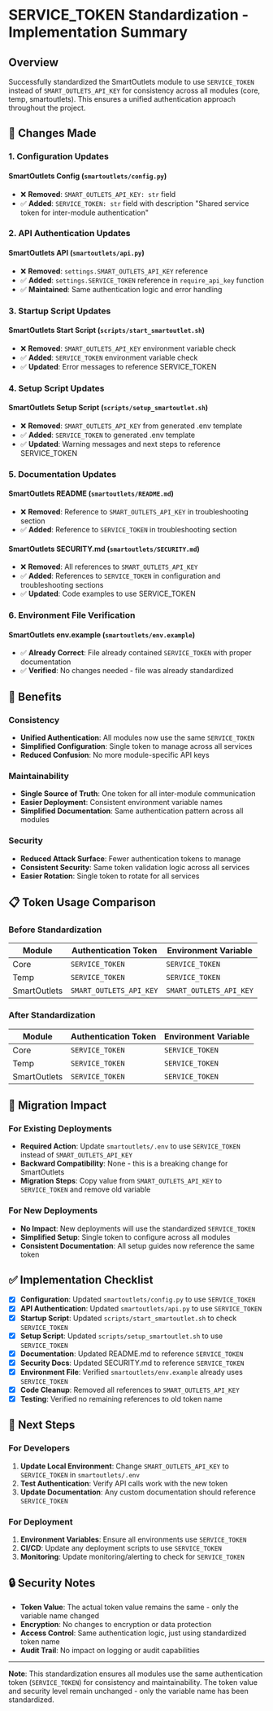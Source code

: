 # SERVICE_TOKEN Standardization - Implementation Summary

## Overview

Successfully standardized the SmartOutlets module to use `SERVICE_TOKEN` instead of `SMART_OUTLETS_API_KEY` for consistency across all modules (core, temp, smartoutlets). This ensures a unified authentication approach throughout the project.

## 🔧 **Changes Made**

### 1. **Configuration Updates**

#### **SmartOutlets Config** (`smartoutlets/config.py`)
- ❌ **Removed**: `SMART_OUTLETS_API_KEY: str` field
- ✅ **Added**: `SERVICE_TOKEN: str` field with description "Shared service token for inter-module authentication"

### 2. **API Authentication Updates**

#### **SmartOutlets API** (`smartoutlets/api.py`)
- ❌ **Removed**: `settings.SMART_OUTLETS_API_KEY` reference
- ✅ **Added**: `settings.SERVICE_TOKEN` reference in `require_api_key` function
- ✅ **Maintained**: Same authentication logic and error handling

### 3. **Startup Script Updates**

#### **SmartOutlets Start Script** (`scripts/start_smartoutlet.sh`)
- ❌ **Removed**: `SMART_OUTLETS_API_KEY` environment variable check
- ✅ **Added**: `SERVICE_TOKEN` environment variable check
- ✅ **Updated**: Error messages to reference SERVICE_TOKEN

### 4. **Setup Script Updates**

#### **SmartOutlets Setup Script** (`scripts/setup_smartoutlet.sh`)
- ❌ **Removed**: `SMART_OUTLETS_API_KEY` from generated .env template
- ✅ **Added**: `SERVICE_TOKEN` to generated .env template
- ✅ **Updated**: Warning messages and next steps to reference SERVICE_TOKEN

### 5. **Documentation Updates**

#### **SmartOutlets README** (`smartoutlets/README.md`)
- ❌ **Removed**: Reference to `SMART_OUTLETS_API_KEY` in troubleshooting section
- ✅ **Added**: Reference to `SERVICE_TOKEN` in troubleshooting section

#### **SmartOutlets SECURITY.md** (`smartoutlets/SECURITY.md`)
- ❌ **Removed**: All references to `SMART_OUTLETS_API_KEY`
- ✅ **Added**: References to `SERVICE_TOKEN` in configuration and troubleshooting sections
- ✅ **Updated**: Code examples to use SERVICE_TOKEN

### 6. **Environment File Verification**

#### **SmartOutlets env.example** (`smartoutlets/env.example`)
- ✅ **Already Correct**: File already contained `SERVICE_TOKEN` with proper documentation
- ✅ **Verified**: No changes needed - file was already standardized

## 🎯 **Benefits**

### **Consistency**
- **Unified Authentication**: All modules now use the same `SERVICE_TOKEN`
- **Simplified Configuration**: Single token to manage across all services
- **Reduced Confusion**: No more module-specific API keys

### **Maintainability**
- **Single Source of Truth**: One token for all inter-module communication
- **Easier Deployment**: Consistent environment variable names
- **Simplified Documentation**: Same authentication pattern across all modules

### **Security**
- **Reduced Attack Surface**: Fewer authentication tokens to manage
- **Consistent Security**: Same token validation logic across all services
- **Easier Rotation**: Single token to rotate for all services

## 📋 **Token Usage Comparison**

### **Before Standardization**
| Module | Authentication Token | Environment Variable |
|--------|---------------------|---------------------|
| Core | `SERVICE_TOKEN` | `SERVICE_TOKEN` |
| Temp | `SERVICE_TOKEN` | `SERVICE_TOKEN` |
| SmartOutlets | `SMART_OUTLETS_API_KEY` | `SMART_OUTLETS_API_KEY` |

### **After Standardization**
| Module | Authentication Token | Environment Variable |
|--------|---------------------|---------------------|
| Core | `SERVICE_TOKEN` | `SERVICE_TOKEN` |
| Temp | `SERVICE_TOKEN` | `SERVICE_TOKEN` |
| SmartOutlets | `SERVICE_TOKEN` | `SERVICE_TOKEN` |

## 🔄 **Migration Impact**

### **For Existing Deployments**
- **Required Action**: Update `smartoutlets/.env` to use `SERVICE_TOKEN` instead of `SMART_OUTLETS_API_KEY`
- **Backward Compatibility**: None - this is a breaking change for SmartOutlets
- **Migration Steps**: Copy value from `SMART_OUTLETS_API_KEY` to `SERVICE_TOKEN` and remove old variable

### **For New Deployments**
- **No Impact**: New deployments will use the standardized `SERVICE_TOKEN`
- **Simplified Setup**: Single token to configure across all modules
- **Consistent Documentation**: All setup guides now reference the same token

## ✅ **Implementation Checklist**

- [x] **Configuration**: Updated `smartoutlets/config.py` to use `SERVICE_TOKEN`
- [x] **API Authentication**: Updated `smartoutlets/api.py` to use `SERVICE_TOKEN`
- [x] **Startup Script**: Updated `scripts/start_smartoutlet.sh` to check `SERVICE_TOKEN`
- [x] **Setup Script**: Updated `scripts/setup_smartoutlet.sh` to use `SERVICE_TOKEN`
- [x] **Documentation**: Updated README.md to reference `SERVICE_TOKEN`
- [x] **Security Docs**: Updated SECURITY.md to reference `SERVICE_TOKEN`
- [x] **Environment File**: Verified `smartoutlets/env.example` already uses `SERVICE_TOKEN`
- [x] **Code Cleanup**: Removed all references to `SMART_OUTLETS_API_KEY`
- [x] **Testing**: Verified no remaining references to old token name

## 🚀 **Next Steps**

### **For Developers**
1. **Update Local Environment**: Change `SMART_OUTLETS_API_KEY` to `SERVICE_TOKEN` in `smartoutlets/.env`
2. **Test Authentication**: Verify API calls work with the new token
3. **Update Documentation**: Any custom documentation should reference `SERVICE_TOKEN`

### **For Deployment**
1. **Environment Variables**: Ensure all environments use `SERVICE_TOKEN`
2. **CI/CD**: Update any deployment scripts to use `SERVICE_TOKEN`
3. **Monitoring**: Update monitoring/alerting to check for `SERVICE_TOKEN`

## 🔒 **Security Notes**

- **Token Value**: The actual token value remains the same - only the variable name changed
- **Encryption**: No changes to encryption or data protection
- **Access Control**: Same authentication logic, just using standardized token name
- **Audit Trail**: No impact on logging or audit capabilities

---

**Note**: This standardization ensures all modules use the same authentication token (`SERVICE_TOKEN`) for consistency and maintainability. The token value and security level remain unchanged - only the variable name has been standardized. 